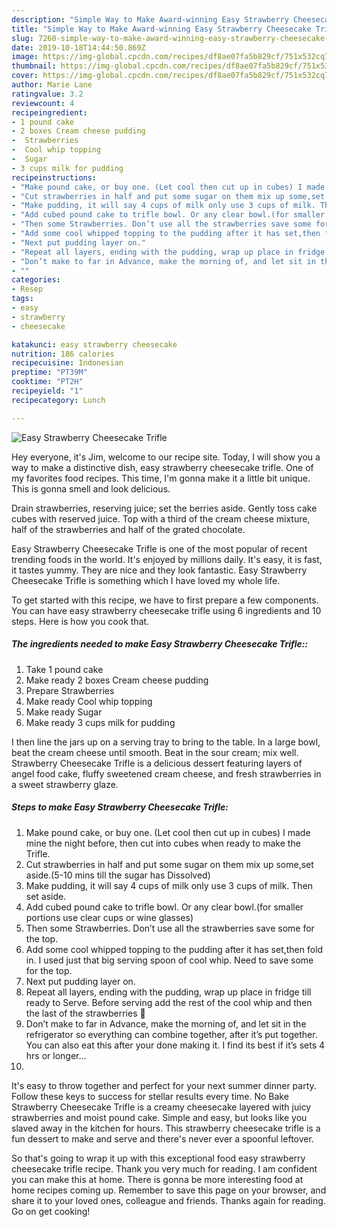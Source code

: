 ```yaml
---
description: "Simple Way to Make Award-winning Easy Strawberry Cheesecake Trifle"
title: "Simple Way to Make Award-winning Easy Strawberry Cheesecake Trifle"
slug: 7260-simple-way-to-make-award-winning-easy-strawberry-cheesecake-trifle
date: 2019-10-18T14:44:50.869Z
image: https://img-global.cpcdn.com/recipes/df8ae07fa5b829cf/751x532cq70/easy-strawberry-cheesecake-trifle-recipe-main-photo.jpg
thumbnail: https://img-global.cpcdn.com/recipes/df8ae07fa5b829cf/751x532cq70/easy-strawberry-cheesecake-trifle-recipe-main-photo.jpg
cover: https://img-global.cpcdn.com/recipes/df8ae07fa5b829cf/751x532cq70/easy-strawberry-cheesecake-trifle-recipe-main-photo.jpg
author: Marie Lane
ratingvalue: 3.2
reviewcount: 4
recipeingredient:
- 1 pound cake
- 2 boxes Cream cheese pudding
-  Strawberries
-  Cool whip topping
-  Sugar
- 3 cups milk for pudding
recipeinstructions:
- "Make pound cake, or buy one. (Let cool then cut up in cubes) I made mine the night before, then cut into cubes when ready to make the Trifle."
- "Cut strawberries in half and put some sugar on them mix up some,set aside.(5-10 mins till the sugar has Dissolved)"
- "Make pudding, it will say 4 cups of milk only use 3 cups of milk. Then set aside."
- "Add cubed pound cake to trifle bowl. Or any clear bowl.(for smaller portions use clear cups or wine glasses)"
- "Then some Strawberries. Don’t use all the strawberries save some for the top."
- "Add some cool whipped topping to the pudding after it has set,then fold in. I used just that big serving spoon of cool whip. Need to save some for the top."
- "Next put pudding layer on."
- "Repeat all layers, ending with the pudding, wrap up place in fridge till ready to Serve. Before serving add the rest of the cool whip and then the last of the strawberries 🍓"
- "Don’t make to far in Advance, make the morning of, and let sit in the refrigerator so everything can combine together, after it’s put together. You can also eat this after your done making it. I find its best if it’s sets 4 hrs or longer..."
- ""
categories:
- Resep
tags:
- easy
- strawberry
- cheesecake

katakunci: easy strawberry cheesecake
nutrition: 186 calories
recipecuisine: Indonesian
preptime: "PT39M"
cooktime: "PT2H"
recipeyield: "1"
recipecategory: Lunch

---
```



![Easy Strawberry Cheesecake Trifle](https://img-global.cpcdn.com/recipes/df8ae07fa5b829cf/751x532cq70/easy-strawberry-cheesecake-trifle-recipe-main-photo.jpg)

Hey everyone, it's Jim, welcome to our recipe site. Today, I will show you a way to make a distinctive dish, easy strawberry cheesecake trifle. One of my favorites food recipes. This time, I'm gonna make it a little bit unique. This is gonna smell and look delicious.

Drain strawberries, reserving juice; set the berries aside. Gently toss cake cubes with reserved juice. Top with a third of the cream cheese mixture, half of the strawberries and half of the grated chocolate.

Easy Strawberry Cheesecake Trifle is one of the most popular of recent trending foods in the world. It's enjoyed by millions daily. It's easy, it is fast, it tastes yummy. They are nice and they look fantastic. Easy Strawberry Cheesecake Trifle is something which I have loved my whole life.


To get started with this recipe, we have to first prepare a few components. You can have easy strawberry cheesecake trifle using 6 ingredients and 10 steps. Here is how you cook that.

##### The ingredients needed to make Easy Strawberry Cheesecake Trifle::

1. Take 1 pound cake
1. Make ready 2 boxes Cream cheese pudding
1. Prepare  Strawberries
1. Make ready  Cool whip topping
1. Make ready  Sugar
1. Make ready 3 cups milk for pudding


I then line the jars up on a serving tray to bring to the table. In a large bowl, beat the cream cheese until smooth. Beat in the sour cream; mix well. Strawberry Cheesecake Trifle is a delicious dessert featuring layers of angel food cake, fluffy sweetened cream cheese, and fresh strawberries in a sweet strawberry glaze. 

##### Steps to make Easy Strawberry Cheesecake Trifle:

1. Make pound cake, or buy one. (Let cool then cut up in cubes) I made mine the night before, then cut into cubes when ready to make the Trifle.
1. Cut strawberries in half and put some sugar on them mix up some,set aside.(5-10 mins till the sugar has Dissolved)
1. Make pudding, it will say 4 cups of milk only use 3 cups of milk. Then set aside.
1. Add cubed pound cake to trifle bowl. Or any clear bowl.(for smaller portions use clear cups or wine glasses)
1. Then some Strawberries. Don’t use all the strawberries save some for the top.
1. Add some cool whipped topping to the pudding after it has set,then fold in. I used just that big serving spoon of cool whip. Need to save some for the top.
1. Next put pudding layer on.
1. Repeat all layers, ending with the pudding, wrap up place in fridge till ready to Serve. Before serving add the rest of the cool whip and then the last of the strawberries 🍓
1. Don’t make to far in Advance, make the morning of, and let sit in the refrigerator so everything can combine together, after it’s put together. You can also eat this after your done making it. I find its best if it’s sets 4 hrs or longer...
1. 


It&#39;s easy to throw together and perfect for your next summer dinner party. Follow these keys to success for stellar results every time. No Bake Strawberry Cheesecake Trifle is a creamy cheesecake layered with juicy strawberries and moist pound cake. Simple and easy, but looks like you slaved away in the kitchen for hours. This strawberry cheesecake trifle is a fun dessert to make and serve and there&#39;s never ever a spoonful leftover. 

So that's going to wrap it up with this exceptional food easy strawberry cheesecake trifle recipe. Thank you very much for reading. I am confident you can make this at home. There is gonna be more interesting food at home recipes coming up. Remember to save this page on your browser, and share it to your loved ones, colleague and friends. Thanks again for reading. Go on get cooking!
